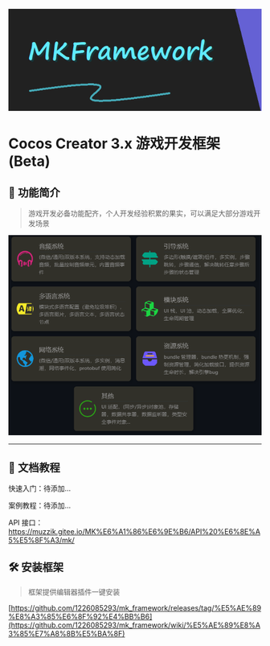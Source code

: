 ![](./home/logo.png)

# Cocos Creator 3.x 游戏开发框架 (Beta)

## 📣 功能简介

> 游戏开发必备功能配齐，个人开发经验积累的果实，可以满足大部分游戏开发场景

![](./home/功能简介.png)

---

## 📗 文档教程

快速入门：待添加...

案例教程：待添加...

API 接口：https://muzzik.gitee.io/MK%E6%A1%86%E6%9E%B6/API%20%E6%8E%A5%E5%8F%A3/mk/

## 🛠️ 安装框架

> 框架提供编辑器插件一键安装

[https://github.com/1226085293/mk_framework/releases/tag/%E5%AE%89%E8%A3%85%E6%8F%92%E4%BB%B6](https://github.com/1226085293/mk_framework/wiki/%E5%AE%89%E8%A3%85%E7%A8%8B%E5%BA%8F)
